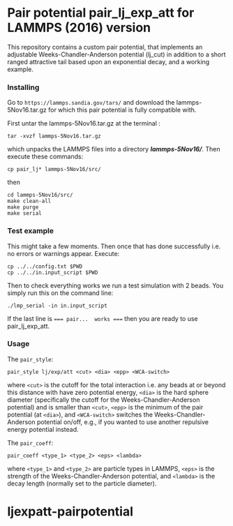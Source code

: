 # Pair potential pair_lj_exp_att for LAMMPS (2016) version

This repository contains a custom pair potential, that implements an adjustable Weeks-Chandler-Anderson potential (lj_cut) in addition to a short ranged attractive tail based upon an exponential decay, and a working example.

### Installing

Go to `https://lammps.sandia.gov/tars/` and download the lammps-5Nov16.tar.gz for which this pair potential is fully compatible with.

First untar the lammps-5Nov16.tar.gz at the terminal :
```
tar -xvzf lammps-5Nov16.tar.gz
```
which unpacks the LAMMPS files into a directory ***lammps-5Nov16/***. Then execute these commands:
```
cp pair_lj* lammps-5Nov16/src/
```
then
```
cd lammps-5Nov16/src/
make clean-all
make purge
make serial
```

### Test example

This might take a few moments. Then once that has done successfully i.e. no errors or warnings appear. Execute:
```
cp ../../config.txt $PWD
cp ../../in.input_script $PWD
```
Then to check everything works we run a test simulation with 2 beads. You simply run this on the command line:
```
./lmp_serial -in in.input_script
```
If the last line is `=== pair...  works ===` then you are ready to use pair_lj_exp_att.

### Usage

The `pair_style`:

```
pair_style lj/exp/att <cut> <dia> <epp> <WCA-switch>
```
where `<cut>` is the cutoff for the total interaction i.e. any beads at or beyond this distance with have zero potential energy, `<dia>` is the hard sphere diameter (specifically the cutoff for the Weeks-Chandler-Anderson potential) and is smaller than `<cut>`, `<epp>` is the minimum of the pair potential (at `<dia>`), and `<WCA-switch>` switches the Weeks-Chandler-Anderson potential on/off, e.g., if you wanted to use another repulsive energy potential instead.

The `pair_coeff`:
```
pair_coeff <type_1> <type_2> <eps> <lambda>
```
where `<type_1>` and `<type_2>` are particle types in LAMMPS, `<eps>` is the strength of the Weeks-Chandler-Anderson potential, and `<lambda>` is the decay length (normally set to the particle diameter).

# ljexpatt-pairpotential
